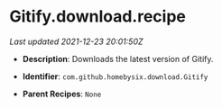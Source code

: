 # Gitify.download.recipe

_Last updated 2021-12-23 20:01:50Z_

- **Description**: Downloads the latest version of Gitify.

- **Identifier**: `com.github.homebysix.download.Gitify`

- **Parent Recipes**: `None`
